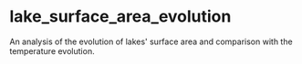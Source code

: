 # lake_surface_area_evolution
An analysis of the evolution of lakes' surface area and comparison with the temperature evolution.
